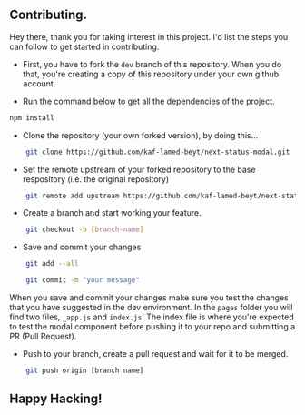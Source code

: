 ## Contributing.

Hey there, thank you for taking interest in this project. I'd list the steps you can follow to get started in contributing.

- First, you have to fork the `dev` branch of this repository. When you do that, you're creating a copy of this repository under your own github account.

- Run the command below to get all the dependencies of the project.

```bash
npm install
```

- Clone the repository (your own forked version), by doing this...

```bash
    git clone https://github.com/kaf-lamed-beyt/next-status-modal.git
```

- Set the remote upstream of your forked repository to the base respository (i.e. the original repository)

```bash
    git remote add upstream https://github.com/kaf-lamed-beyt/next-status-modal.git
```

- Create a branch and start working your feature.

```bash
    git checkout -b [branch-name]
```

- Save and commit your changes

```bash
    git add --all

    git commit -m "your message"
```

When you save and commit your changes make sure you test the changes that you have suggested in the dev environment. In the `pages` folder you will find two files, `_app.js` and `index.js`. The index file is where you're expected to test the modal component before pushing it to your repo and submitting a PR (Pull Request).

- Push to your branch, create a pull request and wait for it to be merged.

```bash
    git push origin [branch name]
```

## Happy Hacking!
